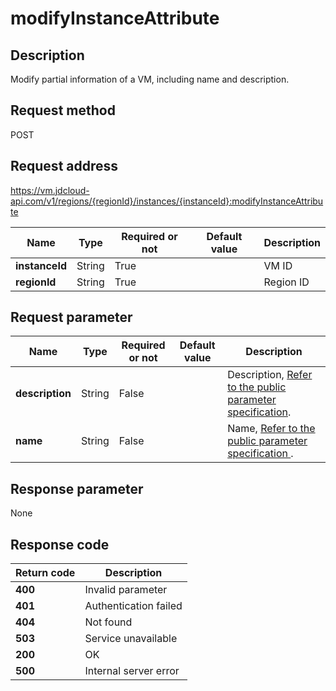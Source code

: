 # modifyInstanceAttribute


## Description
Modify partial information of a VM, including name and description.


## Request method
POST

## Request address
https://vm.jdcloud-api.com/v1/regions/{regionId}/instances/{instanceId}:modifyInstanceAttribute

|Name|Type|Required or not|Default value|Description|
|---|---|---|---|---|
|**instanceId**|String|True| |VM ID|
|**regionId**|String|True| |Region ID|

## Request parameter
|Name|Type|Required or not|Default value|Description|
|---|---|---|---|---|
|**description**|String|False| |Description, <a href="http://docs.jdcloud.com/virtual-machines/api/general_parameters">Refer to the public parameter specification</a>.|
|**name**|String|False| |Name, <a href="http://docs.jdcloud.com/virtual-machines/api/general_parameters">Refer to the public parameter specification </a>.|


## Response parameter
None


## Response code
|Return code|Description|
|---|---|
|**400**|Invalid parameter|
|**401**|Authentication failed|
|**404**|Not found|
|**503**|Service unavailable|
|**200**|OK|
|**500**|Internal server error|
